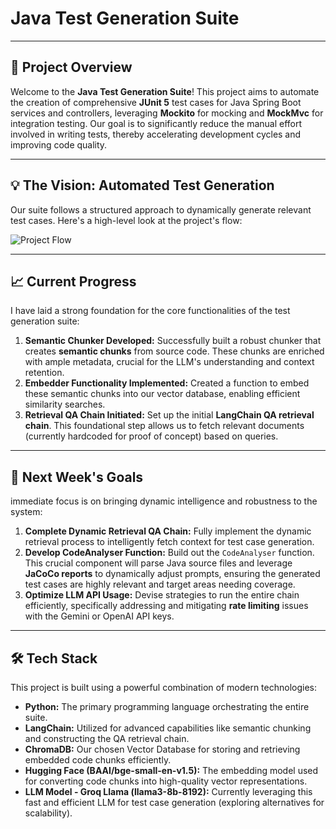 # Java Test Generation Suite

---

## 🚀 Project Overview

Welcome to the **Java Test Generation Suite**! This project aims to automate the creation of comprehensive **JUnit 5** test cases for Java Spring Boot services and controllers, leveraging **Mockito** for mocking and **MockMvc** for integration testing. Our goal is to significantly reduce the manual effort involved in writing tests, thereby accelerating development cycles and improving code quality.

---

## 💡 The Vision: Automated Test Generation

Our suite follows a structured approach to dynamically generate relevant test cases. Here's a high-level look at the project's flow:

![Project Flow](https://github.com/user-attachments/assets/c51a2223-bcdc-45ea-a8fc-11449e504b86)

---

## 📈 Current Progress

I have laid a strong foundation for the core functionalities of the test generation suite:

1.  **Semantic Chunker Developed:** Successfully built a robust chunker that creates **semantic chunks** from source code. These chunks are enriched with ample metadata, crucial for the LLM's understanding and context retention.
2.  **Embedder Functionality Implemented:** Created a function to embed these semantic chunks into our vector database, enabling efficient similarity searches.
3.  **Retrieval QA Chain Initiated:** Set up the initial **LangChain QA retrieval chain**. This foundational step allows us to fetch relevant documents (currently hardcoded for proof of concept) based on queries.

---

## 🎯 Next Week's Goals

 immediate focus is on bringing dynamic intelligence and robustness to the system:

1.  **Complete Dynamic Retrieval QA Chain:** Fully implement the dynamic retrieval process to intelligently fetch context for test case generation.
2.  **Develop CodeAnalyser Function:** Build out the `CodeAnalyser` function. This crucial component will parse Java source files and leverage **JaCoCo reports** to dynamically adjust prompts, ensuring the generated test cases are highly relevant and target areas needing coverage.
3.  **Optimize LLM API Usage:** Devise strategies to run the entire chain efficiently, specifically addressing and mitigating **rate limiting** issues with the Gemini or OpenAI API keys.

---

## 🛠️ Tech Stack

This project is built using a powerful combination of modern technologies:

* **Python:** The primary programming language orchestrating the entire suite.
* **LangChain:** Utilized for advanced capabilities like semantic chunking and constructing the QA retrieval chain.
* **ChromaDB:** Our chosen Vector Database for storing and retrieving embedded code chunks efficiently.
* **Hugging Face (BAAI/bge-small-en-v1.5):** The embedding model used for converting code chunks into high-quality vector representations.
* **LLM Model - Groq Llama (llama3-8b-8192):** Currently leveraging this fast and efficient LLM for test case generation (exploring alternatives for scalability).
